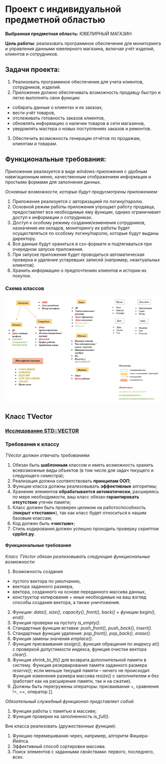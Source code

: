 # Проект с индивидуальной предметной областью

**Выбранная предметная область:** ЮВЕЛИРНЫЙ МАГАЗИН

**Цель работы:** реализовать программное обеспечение для мониторинга и управления данными ювелирного магазина, включая учёт изделий, клиентов и сотрудников.

## Задачи проекта:
1.	Реализовать программное обеспечение для учета клиентов, сотрудников, изделий.
2.	Приложение должно обеспечивать возможность продавцу быстро и легко выполнять свои функции:
*	собирать данные о клиентах и их заказах,
*	вести учёт товаров,
*	отслеживать готовность заказов клиентов,
*	обновлять информацию о наличии товаров в сети магазинов,
*	уведомлять мастера о новых поступлениях заказов и ремонтов.
3.	Обеспечить возможность генерации отчётов по продажам, клиентам и товарам.

## Функциональные требования:
Приложение реализуется в виде windows-приложения с удобным навигационным меню, качественным отображением информации и простыми формами для заполнения данных.

*Основные возможности, которые будут предусмотрены приложением:*
1.	Приложение реализуется с авторизацией по логину/паролю.
2.	Основной режим работы приложения упрощает работу продавца, предоставляет все необходимые ему функции, однако ограничивает доступ к информации о сотрудниках.
3.	Доступ к особому режиму создания/изменения сотрудников, назначения им окладов, мониторингу их работы будет осуществляться по особому логину/паролю, которые будут выданы директору.
4.	Все данные будут храниться в csv-формате и подтягиваться при очередном запуске приложения. 
5.	При запуске приложения будет проводиться автоматическая проверка и удаление устаревших записей (например, неактуальных клиентов).
6.	Хранить информацию о предпочтениях клиентов и истории их покупок.

### Схема классов
![alt text](source/Sheme.jpg)

## Класс TVector

### [Исследование STD::VECTOR](source/tvector.pdf)

### Требования к классу 

*TVector должен отвечать требованиям:*
1. Обязан быть **шаблонным** классом и иметь возможность хранить всевозможные виды объектов (в том числе для задач текущего и следующего семестра);
2. Реализация должна соответствовать **принципам ООП**;
3. Функции класса должны реализовывать **эффективные** алгоритмы;
4. Хранение элементов **обрабатывается автоматически**, расширяясь по мере необходимости, ваш класс обязан **гарантировать отсутствие** утечек памяти;
5. Класс должен быть проверен целиком на работоспособность (**покрыт «тестами»**), так как класс будет относиться к нашим базовым классам;
6. Код должен быть **«чистым»**;
7. Стиль кодирования должен успешно проходить проверку скриптом **cpplint.py**.

#### Функциональные требования

*Класс TVector обязан реализовывать следующие функциональные возможности:*
1. Возможность создания
* пустого вектора по умолчанию,
* вектора заданного размера,
* вектора, созданного на основе переданного массива данных,
* конструктор копирования + иные необходимые на ваш взгляд способы создания вектора,
а также уничтожения.
2. Функции: *data(), size(), capacity(), front(), back() + функции begin(), end()*.
3. Функция проверки на пустоту *is_empty()*.
4. Стандартные функции вставки: *push_front(), push_back(), insert()*.
5. Стандартные функции удаления: *pop_front(), pop_back(), erase()*.
6. Функция замены значения *emplace()*.
7. Функция присваивания *assign()*, функция обращения по индексу at() с проверкой допустимости индекса, функция очистки вектора *clear()*.
8. Функция *shrink_to_fit()* для возврата дополнительной памяти в систему. Функция резервирования памяти заданного размера *reserve()*; если меньше текущей памяти – ничего не происходит. 
Функция изменения размера массива *resize()* с заполнителем и без (работает как на расширение памяти, так и на сжатие).
9. Должны быть перегружены операторы: присваивания =, сравнения !=, ==, оператор [].

*Обязательный служебный функционал представляет собой:*
1. Функции работы с памятью в массиве;
2. Функция проверки на заполненность *is_full()*.

Вне класса реализовать (*дружественные функции*):
1. Функцию перемешивания через, например, алгоритм Фишера-Йейтса.
2. Эффективный способ сортировки массива.
3. Поиск элементов с заданными свойствами: первого, последнего, всех.

